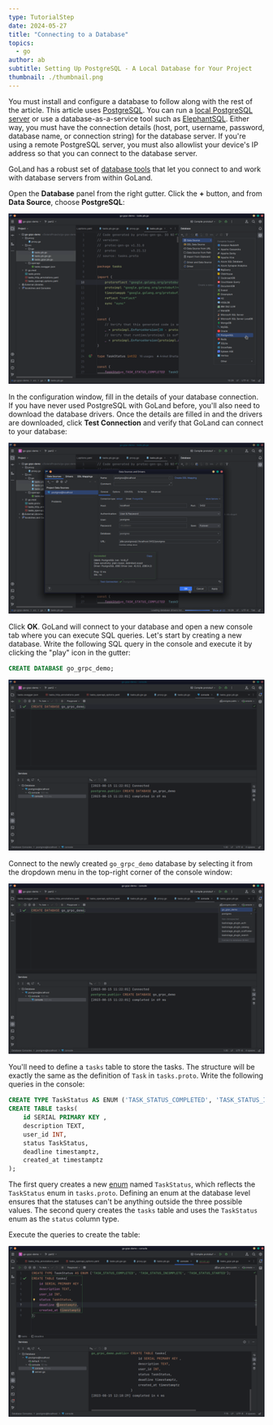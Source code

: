 ```yaml
---
type: TutorialStep
date: 2024-05-27
title: "Connecting to a Database"
topics:
  - go
author: ab
subtitle: Setting Up PostgreSQL - A Local Database for Your Project
thumbnail: ./thumbnail.png
---
```


You must install and configure a database to follow along with the rest of the article. This article uses [PostgreSQL](https://www.postgresql.org/). You can run a [local PostgreSQL server](https://www.postgresql.org/download/) or use a database-as-a-service tool such as [ElephantSQL](https://www.elephantsql.com/). Either way, you must have the connection details (host, port, username, password, database name, or connection string) for the database server. If you're using a remote PostgreSQL server, you must also allowlist your device's IP address so that you can connect to the database server.

GoLand has a robust set of [database tools](https://www.jetbrains.com/help/go/relational-databases.html) that let you connect to and work with database servers from within GoLand.

Open the **Database** panel from the right gutter. Click the **+** button, and from **Data Source**, choose **PostgreSQL**:

![Choosing the database type](./images/1.png)

In the configuration window, fill in the details of your database connection. If you have never used PostgreSQL with GoLand before, you'll also need to download the database drivers. Once the details are filled in and the drivers are downloaded, click **Test Connection** and verify that GoLand can connect to your database:

![The database connection configuration window](./images/2.png)

Click **OK**. GoLand will connect to your database and open a new console tab where you can execute SQL queries. Let's start by creating a new database. Write the following SQL query in the console and execute it by clicking the "play" icon in the gutter:

```sql
CREATE DATABASE go_grpc_demo;
```

![Creating a new database](./images/3.png)

Connect to the newly created `go_grpc_demo` database by selecting it from the dropdown menu in the top-right corner of the console window:

![Choosing the database connection](./images/4.png)

You'll need to define a `tasks` table to store the tasks. The structure will be exactly the same as the definition of `Task` in `tasks.proto`. Write the following queries in the console:

```sql
CREATE TYPE TaskStatus AS ENUM ('TASK_STATUS_COMPLETED', 'TASK_STATUS_INCOMPLETE', 'TASK_STATUS_STARTED');
CREATE TABLE tasks(
    id SERIAL PRIMARY KEY ,
    description TEXT,
    user_id INT,
    status TaskStatus,
    deadline timestamptz,
    created_at timestamptz
);
```

The first query creates a new [enum](https://www.postgresql.org/docs/current/datatype-enum.html) named `TaskStatus`, which reflects the `TaskStatus` enum in `tasks.proto`. Defining an enum at the database level ensures that the statuses can't be anything outside the three possible values. The second query creates the `tasks` table and uses the `TaskStatus` enum as the `status` column type.

Execute the queries to create the table:

![Creating the tasks table](./images/5.png)
